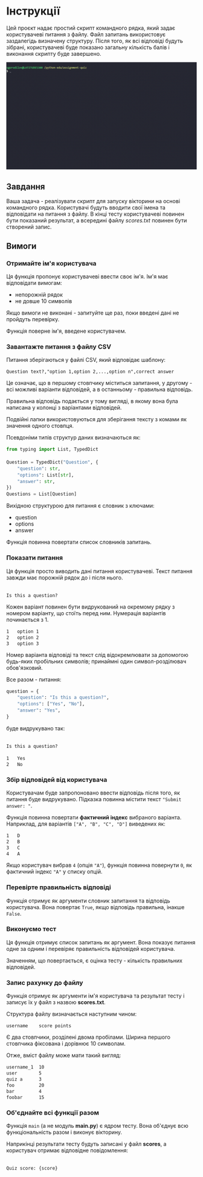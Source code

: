 # Інструкції

Цей проєкт надає простий скрипт командного рядка, який задає користувачеві питання з файлу. Файл запитань використовує заздалегідь визначену структуру. Після того, як всі відповіді будуть зібрані, користувачеві буде показано загальну кількість балів і виконання скрипту буде завершено.

![](../../.lesson/assets/run_script.gif)

## Завдання

Ваша задача - реалізувати скрипт для запуску вікторини на основі командного рядка.
Користувачі будуть вводити свої імена та відповідати на питання з файлу. В кінці тесту користувачеві повинен бути показаний результат, а всередині файлу _scores.txt_ повинен бути створений запис.

## Вимоги

### Отримайте ім'я користувача

Ця функція пропонує користувачеві ввести своє ім'я. Ім'я має відповідати вимогам:

- непорожній рядок
- не довше 10 символів

Якщо вимоги не виконані - запитуйте ще раз, поки введені дані не пройдуть перевірку.

Функція поверне ім'я, введене користувачем.

### Завантажте питання з файлу CSV

Питання зберігаються у файлі CSV, який відповідає шаблону:

```text
Question text?,"option 1,option 2,...,option n",correct answer
```

Це означає, що в першому стовпчику міститься запитання, у другому - всі можливі варіанти відповідей, а в останньому - правильна відповідь.

Правильна відповідь подається у тому вигляді, в якому вона була написана у колонці з варіантами відповідей.

Подвійні лапки використовуються для зберігання тексту з комами як значення одного стовпця.

Псевдоніми типів структур даних визначаються як:

```python
from typing import List, TypedDict

Question = TypedDict("Question", {
    "question": str,
    "options": List[str],
    "answer": str,
})
Questions = List[Question]
```

Вихідною структурою для питання є словник з ключами:

- question
- options
- answer

Функція повинна повертати список словників запитань.

### Показати питання

Ця функція просто виводить дані питання користувачеві.
Текст питання завжди має порожній рядок до і після нього.

```text

Is this a question?

```

Кожен варіант повинен бути видрукований на окремому рядку з номером варіанту, що стоїть перед ним. Нумерація варіантів починається з 1.

```text
1   option 1
2   option 2
3   option 3
```

Номер варіанта відповіді та текст слід відокремлювати за допомогою будь-яких пробільних символів; принаймні один символ-розділювач обов'язковий.

Все разом - питання:

```python
question = {
    "question": "Is this a question?",
    "options": ["Yes", "No"],
    "answer": "Yes",
}
```

буде видрукувано так:

```text

Is this a question?

1   Yes
2   No
```

### Збір відповідей від користувача

Користувачам буде запропоновано ввести відповідь після того, як питання буде видрукувано. Підказка повинна містити текст `"Submit answer: "`.

Функція повинна повертати **фактичний індекс** вибраного варіанта.
Наприклад, для варіантів `["A", "B", "C", "D"]` виведених як:

```text
1   D
2   B
3   C
4   A
```

Якщо користувач вибрав `4` (опція `"A"`), функція повинна повернути `0`, як
фактичний індекс `"A"` у списку опцій.

### Перевірте правильність відповіді

Функція отримує як аргументи словник запитання та відповідь користувача.
Вона повертає `True`, якщо відповідь правильна, інакше `False`.

### Виконуємо тест

Ця функція отримує список запитань як аргумент.
Вона показує питання одне за одним і перевіряє правильність відповідей користувача.

Значенням, що повертається, є оцінка тесту - кількість правильних відповідей.

### Запис рахунку до файлу

Функція отримує як аргументи ім'я користувача та результат тесту і записує їх у файл з назвою **scores.txt**.

Структура файлу визначається наступним чином:

```text
username    score points
```

Є два стовпчики, розділені двома пробілами.
Ширина першого стовпчика фіксована і дорівнює 10 символам.

Отже, вміст файлу може мати такий вигляд:

```text
username_1  10
user        5
quiz a      3
foo         20
bar         4
foobar      15
```

### Об'єднайте всі функції разом

Функція `main` (а не модуль **main.py**) є ядром тесту.
Вона об'єднує всю функціональність разом і виконує вікторину.

Наприкінці результати тесту будуть записані у файл **scores**, а користувач
отримає відповідне повідомлення:

```text

Quiz score: {score}

```
